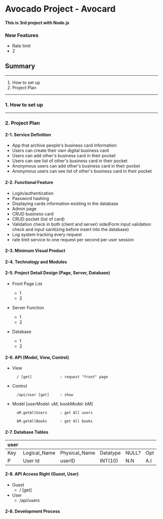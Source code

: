 # Avocado Project - Avocard

#### This is 3rd project with Node.js

### New Features 
* Rate limit
* 2

## Summary
---
1. How to set up
2. Project Plan

---
### 1. How to set up



---
### 2. Project Plan
#### 2-1. Service Definition
* App that archive people's business card information
* Users can create their own digital business card
* Users can add other's business card in their pocket
* Users can see list of other's business card in their pocket
* Anonymous users can add other's business card in their pocket
* Anonymous users can see list of other's business card in their pocket

#### 2-2. Functional Feature
* Login/authentication
* Password hashing
* Displaying cards information existing in the database
* Admin page
* CRUD business card
* CRUD pocket (list of card)
* Validation check in both (client and server) side(Form input validation check and input sanitizing before insert into the database)
* Log system tracking every request
* rate limit service to one request per second per user session


#### 2-3. Minimum Visual Product


#### 2-4. Technology and Modules


#### 2-5. Project Detail Design (Page, Server, Database)
* Front Page List
    - 1
    - 2

* Server Function
    - 1
    - 2

* Database
    - 1
    - 2



#### 2-6. API (Model, View, Control)
* View

        / [get]             : request "front" page


* Control

        /api/user [get]     : show 


* Model [userModel: uM, bookModel: bM]

        uM.getAllUsers      : get All users

        bM.getAllBooks      : get All books
        

#### 2-7. Database Tables
|user|   |   |   |   |   |
|-- |---- |---|---|---|---|
|Key|Logical_Name|Physical_Name|Datatype    |NULL?|Opt|
| P |User Id    |userID     |INT(10)    |N.N   |A.I|


#### 2-8. API Access Right (Guest, User)
* Guest
    -  / [get]
* User
    - /api/users

#### 2-8. Development Process
